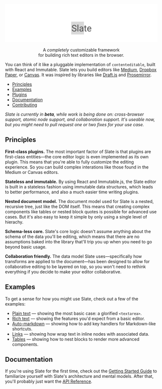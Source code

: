 

[![Slate](support/banner.png)]()

<center>A <em>completely</em> customizable framework <br/>for building rich text editors in the browser.</center>

You can think of it like a pluggable implementation of `contenteditable`, built with React and Immutable. Slate lets you build editors like [Medium](https://medium.com/), [Dropbox Paper](https://www.dropbox.com/paper), or [Canvas](https://usecanvas.com/). It was inspired by libraries like [Draft.js](https://facebook.github.io/draft-js/) and [Prosemirror](http://prosemirror.net/).

- [Principles](#principles)
- [Examples](#examples)
- [Plugins](#plugins)
- [Documentation](#documentation)
- [Contributing](#contributing)

_Slate is currently in **beta**, while work is being done on: cross-browser support, atomic node support, and collaboration support. It's useable now, but you might need to pull request one or two fixes for your use case._


## Principles

**First-class plugins.** The most important factor of Slate is that plugins are first-class entities—the core editor logic is even implemented as its own plugin. This means that you're able to fully customize the editing experience. So you can build complex interations like those found in the Medium or Canvas editors.

**Stateless and immutable.** By using React and Immutable.js, the Slate editor is built in a stateless fashion using immutable data structures, which leads to better performance, and also a much easier time writing plugins.

**Nested document model.** The document model used for Slate is a nested, recursive tree, just like the DOM itself. This means that creating complex components like tables or nested block quotes is possible for advanced use cases. But it's also easy to keep it simple by only using a single level of hierachy.

**Schema-less core.** Slate's core logic doesn't assume anything about the schema of the data you'll be editing, which means that there are no assumptions baked into the library that'll trip you up when you need to go beyond basic usage.

**Collaboration friendly.** The data model Slate uses—specifically how transforms are applied to the document—has been designed to allow for collaborative editing to be layered on top, so you won't need to rethink everything if you decide to make your editor collaborative.


## Examples

To get a sense for how you might use Slate, check out a few of the examples:

- [Plain text](examples/plain-text) — showing the most basic case: a glorified `<textarea>`.
- [Rich text](examples/rich-text) — showing the features you'd expect from a basic editor.
- [Auto-markdown](examples/auto-markdown) — showing how to add key handlers for Markdown-like shortcuts.
- [Links](examples/links) — showing how wrap text in inline nodes with associated data.
- [Tables](examples/tables) — showing how to nest blocks to render more advanced components.


## Documentation

If you're using Slate for the first time, check out the [Getting Started Guide](docs/getting-started.md) to familiarize yourself with Slate's architecture and mental models. After that, you'll probably just want the [API Reference](docs/reference.md).
